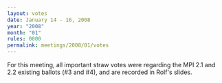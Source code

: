 ```yaml
---
layout: votes
date: January 14 - 16, 2008
year: "2008"
month: "01"
rules: 0000
permalink: meetings/2008/01/votes
---
```


For this meeting, all important straw votes were regarding
the MPI 2.1 and 2.2 existing ballots (#3 and #4), and are recorded in
Rolf's slides.
